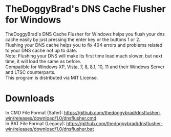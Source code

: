 # TheDoggyBrad's DNS Cache Flusher for Windows
TheDoggyBrad's DNS Cache Flusher for Windows helps you flush your dns cache easily by just pressing the enter key or the buttons 1 or 2.
<br>
Flushing your DNS cache helps you to fix 404 errors and problems related to your DNS cache not up to date.
<br>
Note: Flushing your DNS will make its first time load much slower, but next time, it will load the same as before.
<br>
Compatible for Windows XP, Vista, 7, 8, 8.1, 10, 11 and their Windows Server and LTSC counterparts.
<br>
This program is distributed via MIT License.

# Downloads
In CMD File Format (Safer): https://github.com/thedoggybrad/dnsflusher-win/releases/download/1.0/dnsflusher.cmd
<br>
In BAT File Format (Legacy): https://github.com/thedoggybrad/dnsflusher-win/releases/download/1.0/dnsflusher.bat
